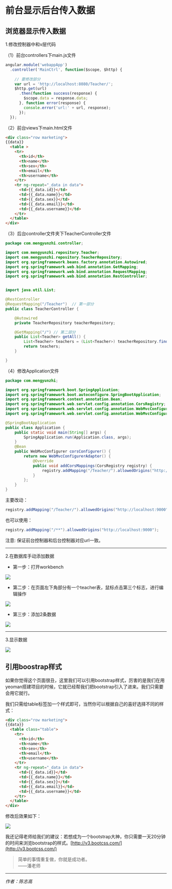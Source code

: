 # 前台显示后台传入数据


## 浏览器显示传入数据

1.修改控制器中和v层代码

（1）前台controllers下main.js文件

```js
angular.module('webappApp')
  .controller('MainCtrl', function($scope, $http) {
  
    // 要修改部分
    var url = 'http://localhost:8080/Teacher/';
    $http.get(url)
      .then(function success(response) {
        $scope.data = response.data;
      }, function error(response) {
        console.error('url:' + url, response);
      });
  });
```

（2）前台views下main.html文件

```html
<div class="row marketing">
{{data}}
  <table >
    <tr>
      <th>id</th>
      <th>name</th>
      <th>sex</th>
      <th>email</th>
      <th>username</th>
    </tr>
    <tr ng-repeat="_data in data">
      <td>{{_data.id}}</td>
      <td>{{_data.name}}</td>
      <td>{{_data.sex}}</td>
      <td>{{_data.email}}</td>
      <td>{{_data.username}}</td>
    </tr>
  </table>
</div>
```


（3）后台controller文件夹下TeacherController文件

```java
package com.mengyunzhi.controller;

import com.mengyunzhi.repository.Teacher;
import com.mengyunzhi.repository.TeacherRepository;
import org.springframework.beans.factory.annotation.Autowired;
import org.springframework.web.bind.annotation.GetMapping;
import org.springframework.web.bind.annotation.RequestMapping;
import org.springframework.web.bind.annotation.RestController;


import java.util.List;

@RestController
@RequestMapping("/Teacher")  // 第一部分
public class TeacherController {

    @Autowired
    private TeacherRepository teacherRepository;

    @GetMapping("/") // 第二部分
    public List<Teacher> getAll() {
        List<Teacher> teachers = (List<Teacher>) teacherRepository.findAll();
        return teachers;
    }

}
```
（4）修改Application文件

```java
package com.mengyunzhi;

import org.springframework.boot.SpringApplication;
import org.springframework.boot.autoconfigure.SpringBootApplication;
import org.springframework.context.annotation.Bean;
import org.springframework.web.servlet.config.annotation.CorsRegistry;
import org.springframework.web.servlet.config.annotation.WebMvcConfigurer;
import org.springframework.web.servlet.config.annotation.WebMvcConfigurerAdapter;

@SpringBootApplication
public class Application {
    public static void main(String[] args) {
        SpringApplication.run(Application.class, args);
    }
    @Bean
    public WebMvcConfigurer corsConfigurer() {
        return new WebMvcConfigurerAdapter() {
            @Override
            public void addCorsMappings(CorsRegistry registry) {
                registry.addMapping("/Teacher/").allowedOrigins("http://localhost:9000");
            }
        };
    }
}
```

主要改动：

```java
registry.addMapping("/Teacher/").allowedOrigins("http://localhost:9000");
```

也可以使用：
```java
registry.addMapping("/**").allowedOrigins("http://localhost:9000");
```


注意: 保证前台控制器和后台控制器对应url一致。


---

2.在数据库手动添加数据

- 第一步：打开workbench

![](image/3.png)

- 第二步：在页面左下角部分有一个teacher表，鼠标点击第三个标志，进行编辑操作

![](image/1.png) 


- 第三步：添加2条数据

![](image/4.png) 

---

3.显示数据

![](image/5.png) 


## 引用boostrap样式

如果你觉得这个页面很丑，这里我们可以引用bootstrap样式，厉害的是我们在用yeoman搭建项目的时候，它就已经帮我们把bootstrap引入了进来。我们只需要会用它就行。

我们只需给table标签加一个样式即可，当然你可以根据自己的喜好选择不同的样式：

```html
<div class="row marketing">
{{data}}
  <table class="table">
    <tr>
      <th>id</th>
      <th>name</th>
      <th>sex</th>
      <th>email</th>
      <th>username</th>
    </tr>
    <tr ng-repeat="_data in data">
      <td>{{_data.id}}</td>
      <td>{{_data.name}}</td>
      <td>{{_data.sex}}</td>
      <td>{{_data.email}}</td>
      <td>{{_data.username}}</td>
    </tr>
  </table>
</div>
```

修改后效果如下：

![](image/2.png) 


我还记得老师给我们的建议：若想成为一个bootstrap大神，你只需要一天20分钟的时间来浏览bootstrap的样式。[http://v3.bootcss.com/](http://v3.bootcss.com/) 

>简单的事情重复做，你就是成功者。    
                                             ——潘老师




---
*作者：陈志高*


